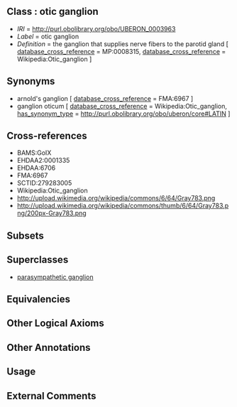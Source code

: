 
## Class : otic ganglion

 * *IRI* = http://purl.obolibrary.org/obo/UBERON_0003963
 * *Label* = otic ganglion
 * *Definition* = the ganglion that supplies nerve fibers to the parotid gland [ [database_cross_reference](../../ef/oboInOwl#hasDbXref.md) = MP:0008315, [database_cross_reference](../../ef/oboInOwl#hasDbXref.md) = Wikipedia:Otic_ganglion ]

## Synonyms

 * arnold's ganglion [ [database_cross_reference](../../ef/oboInOwl#hasDbXref.md) = FMA:6967 ]
 * ganglion oticum [ [database_cross_reference](../../ef/oboInOwl#hasDbXref.md) = Wikipedia:Otic_ganglion, [has_synonym_type](../../pe/oboInOwl#hasSynonymType.md) = http://purl.obolibrary.org/obo/uberon/core#LATIN ]

## Cross-references

 * BAMS:GoIX
 * EHDAA2:0001335
 * EHDAA:6706
 * FMA:6967
 * SCTID:279283005
 * Wikipedia:Otic_ganglion
 * http://upload.wikimedia.org/wikipedia/commons/6/64/Gray783.png
 * http://upload.wikimedia.org/wikipedia/commons/thumb/6/64/Gray783.png/200px-Gray783.png

## Subsets


## Superclasses

 * [parasympathetic ganglion](../../UBERON/08/UBERON_0001808.md)

## Equivalencies


## Other Logical Axioms


## Other Annotations


## Usage


## External Comments

